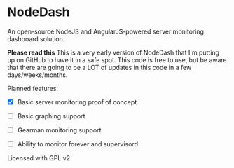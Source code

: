 NodeDash
========

An open-source NodeJS and AngularJS-powered server monitoring dashboard solution.

**Please read this**
This is a very early version of NodeDash that I'm putting up on GitHub to have it in a safe spot.
This code is free to use, but be aware that there are going to be a LOT of updates in this code in a few days/weeks/months.


Planned features:
 - [x] Basic server monitoring proof of concept
 - [ ] Basic graphing support
 - [ ] Gearman monitoring support
 - [ ] Ability to monitor forever and supervisord



Licensed with GPL v2.

